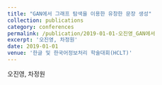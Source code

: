 ```yaml
---
title: "GAN에서 그래프 탐색을 이용한 유창한 문장 생성"
collection: publications
category: conferences
permalink: /publication/2019-01-01-오진영_GAN에서
excerpt: '오진영, 차정원'
date: 2019-01-01
venue: '한글 및 한국어정보처리 학술대회(HCLT)'
---
```

오진영, 차정원
